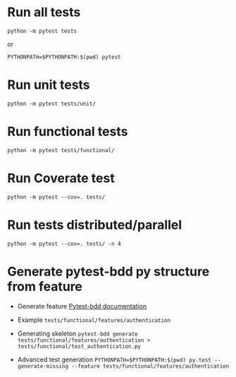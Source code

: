 # Run all tests
``` python -m pytest tests ```

or

``` PYTHONPATH=$PYTHONPATH:$(pwd) pytest ```


# Run unit tests
``` python -m pytest tests/unit/ ```

# Run functional tests
``` python -m pytest tests/functional/ ```

# Run Coverate test
``` python -m pytest --cov=. tests/ ```

# Run tests distributed/parallel

``` python -m pytest --cov=. tests/ -n 4 ```

# Generate pytest-bdd py structure from feature
- Generate feature
[Pytest-bdd documentation](https://pypi.org/project/pytest-bdd/)

- Example
``` tests/functional/features/authentication ```

- Generating  skeleton
``` pytest-bdd generate tests/functional/features/authentication > tests/functional/test_authentication.py ```

- Advanced test generation 
``` PYTHONPATH=$PYTHONPATH:$(pwd) py.test --generate-missing --feature tests/functional/features/authentication ```

